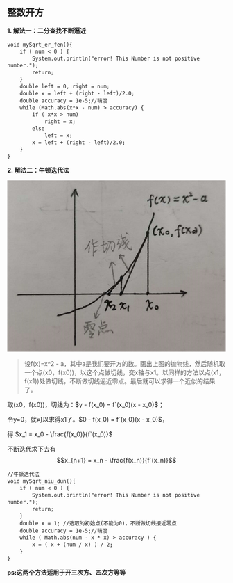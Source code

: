 ## 整数开方
**1. 解法一：二分查找不断逼近**

~~~
void mySqrt_er_fen(){
    if ( num < 0 ) {
        System.out.println("error! This Number is not positive number.");
        return;
    }
    double left = 0, right = num;
    double x = left + (right - left)/2.0;
    double accuracy = 1e-5;//精度
    while (Math.abs(x*x - num) > accuracy) {
        if ( x*x > num)
            right = x;
        else
            left = x;
        x = left + (right - left)/2.0;
    }
}
~~~

**2. 解法二：牛顿迭代法**

![image](https://github.com/ifreeshaoliang/LearningBlog/blob/master/imges/lcode1.png)

>设f(x)=x^2 - a，其中a是我们要开方的数。画出上图的抛物线，然后随机取一个点(x0，f(x0))，以这个点做切线，交x轴与x1。以同样的方法以点(x1，f(x1))处做切线，不断做切线逼近零点。最后就可以求得一个近似的结果了。

取(x0，f(x0))，切线为：$y - f(x_0) = f`(x_0)(x - x_0)$；

令y=0，就可以求得x1了。$0 - f(x_0) = f`(x_0)(x - x_0)$，

得 $x_1 = x_0 - \frac{f(x_0)}{f`(x_0)}$

不断迭代求下去有 
$$x_{n+1} = x_n - \frac{f(x_n)}{f`(x_n)}$$

~~~
//牛顿迭代法
void mySqrt_niu_dun(){
    if ( num < 0 ) {
        System.out.println("error! This Number is not positive number.");
        return;
    }
    double x = 1; //选取的初始点(不能为0)，不断做切线接近零点
    double accuracy = 1e-5;//精度
    while ( Math.abs(num - x * x) > accuracy ) {
        x = ( x + (num / x) ) / 2;
    }
}
~~~

**ps:这两个方法适用于开三次方、四次方等等**
